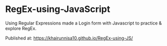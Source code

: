 # RegEx-using-JavaScript

Using Regular Expressions made a Login form with Javascript to practice & explore RegEx.

Published at: https://khairunnisa10.github.io/RegEx-using-JS/
